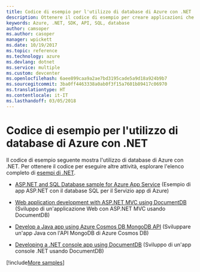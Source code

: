 ```yaml
---
title: Codice di esempio per l'utilizzo di database di Azure con .NET
description: Ottenere il codice di esempio per creare applicazioni che usano database di Azure con .NET
keywords: Azure, .NET, SDK, API, SQL, database
author: camsoper
ms.author: casoper
manager: wpickett
ms.date: 10/19/2017
ms.topic: reference
ms.technology: azure
ms.devlang: dotnet
ms.service: multiple
ms.custom: devcenter
ms.openlocfilehash: 6aee899caa9a2ae7bd3195cade5a9d18a924b9b7
ms.sourcegitcommit: 3ba0ff4463338a0ab0f3f15a7601b89417c06970
ms.translationtype: HT
ms.contentlocale: it-IT
ms.lasthandoff: 03/05/2018
---
```

# <a name="sample-code-for-using-azure-databases-with-net"></a>Codice di esempio per l'utilizzo di database di Azure con .NET

Il codice di esempio seguente mostra l'utilizzo di database di Azure con .NET. Per ottenere il codice per eseguire altre attività, esplorare l'elenco completo di [esempi di .NET](https://azure.microsoft.com/resources/samples/?term=dotnet).

- [ASP.NET and SQL Database sample for Azure App Service](https://azure.microsoft.com/resources/samples/dotnet-sqldb-tutorial/) (Esempio di app ASP.NET con il database SQL per il Servizio app di Azure)

- [Web application development with ASP.NET MVC using DocumentDB](https://azure.microsoft.com/resources/samples/documentdb-dotnet-todo-app/) (Sviluppo di un'applicazione Web con ASP.NET MVC usando DocumentDB)

- [Develop a Java app using Azure Cosmos DB MongoDB API](https://azure.microsoft.com/resources/samples/azure-cosmos-db-mongodb-dotnet-getting-started/) (Sviluppare un'app Java con l'API MongoDB di Azure Cosmos DB)

- [Developing a .NET console app using DocumentDB](https://azure.microsoft.com/resources/samples/documentdb-dotnet-getting-started/) (Sviluppo di un'app console .NET usando DocumentDB)

[!include[More samples](includes/more-samples.md)]
